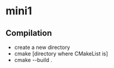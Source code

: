 # mini1 


## Compilation

- create a new directory
- cmake [directory where CMakeList is]
- cmake --build .

